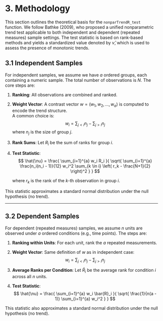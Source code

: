 # 3. Methodology

This section outlines the theoretical basis for the `nonparTrendR_test` function. We follow Bathke (2009), who proposed a unified nonparametric trend test applicable to both independent and dependent (repeated measures) sample settings. The test statistic is based on rank-based methods and yields a standardized value denoted by $\hat{\nu}$, which is used to assess the presence of monotonic trends.

## 3.1 Independent Samples

For independent samples, we assume we have $a$ ordered groups, each containing a numeric sample. The total number of observations is $N$. The core steps are:

1. **Ranking**: All observations are combined and ranked.

2. **Weight Vector**: A contrast vector $w = (w_1, w_2, \dots, w_a)$ is computed to encode the trend structure.  
   A common choice is:  
   $$
   w_i = \sum_{j < i} n_j - \sum_{j > i} n_j
   $$
   where $n_j$ is the size of group $j$.

3. **Rank Sums**: Let $R_i$ be the sum of ranks for group $i$.

4. **Test Statistic**:  
   $$
   \hat{\nu} =
   \frac{
     \sum_{i=1}^{a} w_i R_i
   }{
     \sqrt{
       \sum_{i=1}^{a} \frac{n_i(n_i - 1)}{12} w_i^2 \sum_{k \in i} \left( r_k - \frac{N+1}{2} \right)^2
     }
   }
   $$

   where $r_k$ is the rank of the $k$-th observation in group $i$.

This statistic approximates a standard normal distribution under the null hypothesis (no trend).

---

## 3.2 Dependent Samples

For dependent (repeated measures) samples, we assume $n$ units are observed under $a$ ordered conditions (e.g., time points). The steps are:

1. **Ranking within Units**: For each unit, rank the $a$ repeated measurements.

2. **Weight Vector**: Same definition of $w$ as in independent case:
   $$
   w_i = \sum_{j < i} n_j - \sum_{j > i} n_j
   $$

3. **Average Ranks per Condition**: Let $\bar{R}_i$ be the average rank for condition $i$ across all $n$ units.

4. **Test Statistic**:  
   $$
   \hat{\nu} =
   \frac{
     \sum_{i=1}^{a} w_i \bar{R}_i
   }{
     \sqrt{
       \frac{1}{n(a - 1)} \sum_{i=1}^{a} w_i^2
     }
   }
   $$

This statistic also approximates a standard normal distribution under the null hypothesis (no trend).

